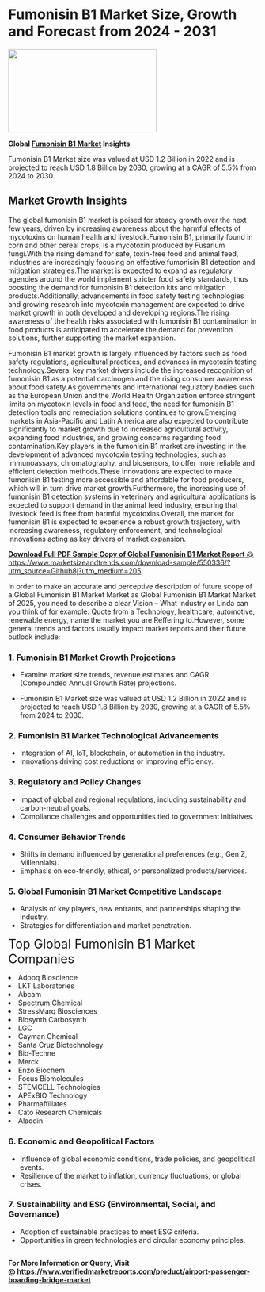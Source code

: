 <H1>Fumonisin B1 Market Size, Growth and Forecast from 2024 - 2031</H1><img class="aligncenter size-medium wp-image-584254" src="https://thirdeyenews.in/wp-content/uploads/2024/09/Global-Market-Research-300x168.jpeg" alt="" width="300" height="168" /><p><strong>Global&nbsp;<a href="https://www.marketsizeandtrends.com/download-sample/550336/?utm_source=Github8j?utm_medium=205">Fumonisin B1 Market</a> Insights</strong></p><p>Fumonisin B1 Market size was valued at USD 1.2 Billion in 2022 and is projected to reach USD 1.8 Billion by 2030, growing at a CAGR of 5.5% from 2024 to 2030.</p><p><h2>Market Growth Insights</h2> <p>The global fumonisin B1 market is poised for steady growth over the next few years, driven by increasing awareness about the harmful effects of mycotoxins on human health and livestock.Fumonisin B1, primarily found in corn and other cereal crops, is a mycotoxin produced by Fusarium fungi.With the rising demand for safe, toxin-free food and animal feed, industries are increasingly focusing on effective fumonisin B1 detection and mitigation strategies.The market is expected to expand as regulatory agencies around the world implement stricter food safety standards, thus boosting the demand for fumonisin B1 detection kits and mitigation products.Additionally, advancements in food safety testing technologies and growing research into mycotoxin management are expected to drive market growth in both developed and developing regions.The rising awareness of the health risks associated with fumonisin B1 contamination in food products is anticipated to accelerate the demand for prevention solutions, further supporting the market expansion.</p> <p><a href="#"></a></p> <p>Fumonisin B1 market growth is largely influenced by factors such as food safety regulations, agricultural practices, and advances in mycotoxin testing technology.Several key market drivers include the increased recognition of fumonisin B1 as a potential carcinogen and the rising consumer awareness about food safety.As governments and international regulatory bodies such as the European Union and the World Health Organization enforce stringent limits on mycotoxin levels in food and feed, the need for fumonisin B1 detection tools and remediation solutions continues to grow.Emerging markets in Asia-Pacific and Latin America are also expected to contribute significantly to market growth due to increased agricultural activity, expanding food industries, and growing concerns regarding food contamination.Key players in the fumonisin B1 market are investing in the development of advanced mycotoxin testing technologies, such as immunoassays, chromatography, and biosensors, to offer more reliable and efficient detection methods.These innovations are expected to make fumonisin B1 testing more accessible and affordable for food producers, which will in turn drive market growth.Furthermore, the increasing use of fumonisin B1 detection systems in veterinary and agricultural applications is expected to support demand in the animal feed industry, ensuring that livestock feed is free from harmful mycotoxins.Overall, the market for fumonisin B1 is expected to experience a robust growth trajectory, with increasing awareness, regulatory enforcement, and technological innovations acting as key drivers of market expansion.</p> <p><a href="#"></p><p><span class=""><strong>Download Full PDF Sample Copy of Global Fumonisin B1 Market Report</strong> @ <a href="https://www.marketsizeandtrends.com/download-sample/550336/?utm_source=Github8j?utm_medium=205" target="_blank">https://www.marketsizeandtrends.com/download-sample/550336/?utm_source=Github8j?utm_medium=205</a></span></p><p>In order to make an accurate and perceptive description of future scope of a Global&nbsp;Fumonisin B1 Market Market as Global&nbsp;Fumonisin B1 Market Market of 2025, you need to describe a clear Vision &ndash; What Industry or Linda can you think of for example: Quote from a Technology, healthcare, automotive, renewable energy, name the market you are Reffering to.However, some general trends and factors usually impact market reports and their future outlook include:</p><h3>1.&nbsp;<strong>Fumonisin B1 Market Growth Projections</strong></h3><ul><li>Examine market size trends, revenue estimates and CAGR (Compounded Annual Growth Rate) projections.</li><li><p>Fumonisin B1 Market size was valued at USD 1.2 Billion in 2022 and is projected to reach USD 1.8 Billion by 2030, growing at a CAGR of 5.5% from 2024 to 2030.</p></li></ul><h3>2.&nbsp;<strong>Fumonisin B1 Market Technological Advancements</strong></h3><ul><li>Integration of AI, IoT, blockchain, or automation in the industry.</li><li>Innovations driving cost reductions or improving efficiency.</li></ul><h3>3.&nbsp;<strong>Regulatory and Policy Changes</strong></h3><ul><li>Impact of global and regional regulations, including sustainability and carbon-neutral goals.</li><li>Compliance challenges and opportunities tied to government initiatives.</li></ul><h3>4.&nbsp;<strong>Consumer Behavior Trends</strong></h3><ul><li>Shifts in demand influenced by generational preferences (e.g., Gen Z, Millennials).</li><li>Emphasis on eco-friendly, ethical, or personalized products/services.</li></ul><h3>5.&nbsp;<strong>Global Fumonisin B1 Market Competitive Landscape</strong></h3><ul><li>Analysis of key players, new entrants, and partnerships shaping the industry.</li><li>Strategies for differentiation and market penetration.</li></ul><p data-pm-slice="1 1 []"><span style="color: inherit; font-family: inherit; font-size: 25px;">Top Global Fumonisin B1 Market Companies</span></p><div class="" data-test-id=""><p><li>Adooq Bioscience</li><li> LKT Laboratories</li><li> Abcam</li><li> Spectrum Chemical</li><li> StressMarq Biosciences</li><li> Biosynth Carbosynth</li><li> LGC</li><li> Cayman Chemical</li><li> Santa Cruz Biotechnology</li><li> Bio-Techne</li><li> Merck</li><li> Enzo Biochem</li><li> Focus Biomolecules</li><li> STEMCELL Technologies</li><li> APExBIO Technology</li><li> Pharmaffiliates</li><li> Cato Research Chemicals</li><li> Aladdin</li></p></div><h3>6.&nbsp;<strong>Economic and Geopolitical Factors</strong></h3><ul><li>Influence of global economic conditions, trade policies, and geopolitical events.</li><li>Resilience of the market to inflation, currency fluctuations, or global crises.</li></ul><h3>7.&nbsp;<strong>Sustainability and ESG (Environmental, Social, and Governance)</strong></h3><ul><li>Adoption of sustainable practices to meet ESG criteria.</li><li>Opportunities in green technologies and circular economy principles.</li></ul><h2><strong style="font-size: 14px;">For More Information or Query, Visit @&nbsp;</strong><a style="background-color: #ffffff; font-size: 14px;" href="https://www.marketsizeandtrends.com/report/fumonisin-b1-market/" target="_blank">https://www.verifiedmarketreports.com/product/airport-passenger-boarding-bridge-market</a></h2>